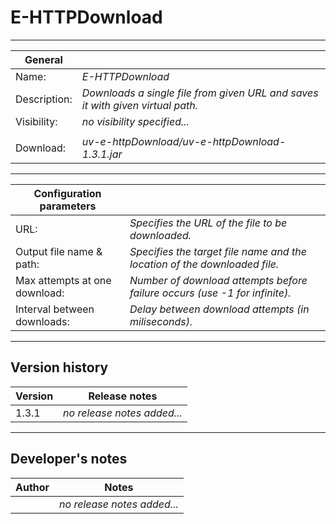 # E-HTTPDownload #
----------

|General           |                                                                              |
|------------------|------------------------------------------------------------------------------|
|Name:             |*E-HTTPDownload*                                                              |
|Description:      |*Downloads a single file from given URL and saves it with given virtual path.*|
|Visibility:       |*no visibility specified...*                                                  |
|                  |                                                                              | 
|Download:         |*uv-e-httpDownload/uv-e-httpDownload-1.3.1.jar*                               |

***

|Configuration parameters           |                                                            |
|-----------------------------------|------------------------------------------------------------|
|URL:                               |*Specifies the URL of the file to be downloaded.*           |
|Output file name & path:           |*Specifies the target file name and the location of the downloaded file.*    |
|Max attempts at one download:      |*Number of download attempts before failure occurs (use -1 for infinite).*                                    |
|Interval between downloads:        |*Delay between download attempts (in miliseconds).*         | 

***

## Version history ##

|Version          |Release notes                                                                 |
|-----------------|------------------------------------------------------------------------------|
|1.3.1            |*no release notes added...*                                                   |                                


***

## Developer's notes ##

|Author           |Notes                                                                         |
|-----------------|------------------------------------------------------------------------------|
|                 |*no release notes added...*                                                   |                                

